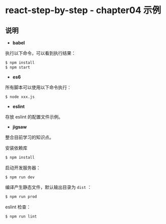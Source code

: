 # react-step-by-step - chapter04 示例

## 说明

- **babel**

执行以下命令，可以看到执行结果：

```sh
$ npm install
$ npm start
```

- **es6**

所有脚本可以使用以下命令执行：

```sh
$ node xxx.js
```

- **eslint**

存放 eslint 的配置文件示例。

- **jigsaw**


整合目前学习的知识点。

安装依赖库

```sh
$ npm install
```

启动开发服务器：

```sh
$ npm run dev
```

编译产生静态文件，默认输出目录为 `dist` ：

```sh
$ npm run prod
```

eslint 检查：

```sh
$ npm run lint
```
